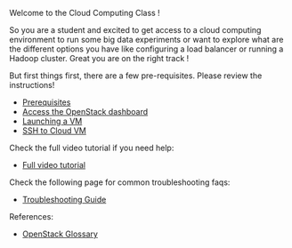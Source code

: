 Welcome to the Cloud Computing Class !

So you are a student and excited to get access  to a cloud computing environment to run some big data experiments or want to explore what are the different options you have like configuring a load balancer or running a Hadoop cluster. Great you are on the right track !

But first things first, there are a few pre-requisites. Please review the instructions!

* [Prerequisites](../Prerequisites.html)
* [Access the OpenStack dashboard](../Access-the-OpenStack-dashboard.html)
* [Launching a VM](Launching-a-VM.html)
* [SSH to Cloud VM](../SSH-to-Cloud-VM.html)

Check the full video tutorial if you need help:
* [Full video tutorial](https://www.youtube.com/watch?v=9_PbcPV_jEU)

Check the following page for common troubleshooting faqs:  
* [Troubleshooting Guide](Troubleshooting-Guide.html)

References:
* [OpenStack Glossary](../OpenStack-Glossary.html)


